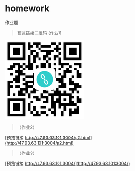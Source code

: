 # homework
作业题
> 预览链接二维码 (作业1)

[![p1-link](https://github.com/wangjiafenghw/homework/blob/master/p1/link.png?raw=true)](http://47.93.63.101:3005/)

> （作业2）
 
[预览链接 http://47.93.63.101:3004/p2.html](http://47.93.63.101:3004/p2.html)
> （作业3）
 
[预览链接 http://47.93.63.101:3004/](http://47.93.63.101:3004/)